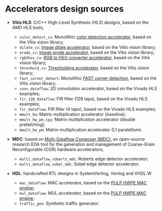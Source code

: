 # Accelerators design sources

- **Vitis HLS**: C/C++ High-Level Synthesis (HLS) designs, based on the AMD HLS tools;

    - `color_detect_cv`: Monolithic [color detection accelerator](https://docs.amd.com/r/en-US/Vitis_Libraries/vision/colordetect-bm.html), based on the Vitis vision library;
    - `dilate_cv`: [Image dilate accelerator](https://docs.amd.com/r/en-US/Vitis_Libraries/vision/api-reference.html_1_36), based on the Vitis vision library;
    - `erode_cv`: [Image erode accelerator](https://docs.amd.com/r/en-US/Vitis_Libraries/vision/api-reference.html_1_39?section=erode), based on the Vitis vision library;
    - `rgb2hsv_cv`: [RGB to HSV converter accelerator](https://docs.amd.com/r/en-US/Vitis_Libraries/vision/api-reference.html_1_90), based on the Vitis vision library;
    - `threshold_cv`: [Thresholding accelerator](https://docs.amd.com/r/en-US/Vitis_Libraries/vision/api-reference.html_1_101), based on the Vitis vision library;
    - `fast_corner_detect`: Monolithic [FAST corner detection](https://docs.amd.com/r/en-US/Vitis_Libraries/vision/fast-bm.html), based on the Vitis vision library;
    - `conv_dataflow`: 2D convolution accelerator, based on the Vivado HLS examples;
    - `fir_128_dataflow`: FIR filter (128 taps), based on the Vivado HLS examples;
    - `fir_dataflow`: FIR filter (4 taps), based on the Vivado HLS examples;
    - `mmult_hw`: Matrix multiplication accelerator (baseline);
    - `mmult_hw_pm_cpy`: Matrix multiplication accelerator (double prefetching);
    - `mmult_hw_pm`: Matrix multiplication accelerator (L1 paralellism).

- **MDC**: based on [Multi-Dataflow Composer (MDC)](https://mdc-suite.github.io/), an open-source research EDA tool for the generation and management of Coarse-Grain Reconfigurable (CGR) hardware accelerators;

    - `multi_dataflow_roberts_mdc`: Roberts edge detector accelerator;
    - `multi_dataflow_sobel_mdc`: Sobel edge detector accelerator.

- **HDL**: handcrafted RTL designs in SystemVerilog, Verilog and VHDL.W

    - `mac_dataflow`: MAC accelerator, based on the [PULP HWPE MAC engine](https://github.com/pulp-platform/hwpe-mac-engine);
    - `mul_dataflow`: MUL accelerator, based on the [PULP HWPE MAC engine](https://github.com/pulp-platform/hwpe-mac-engine);
    - `traffic_gen`: Synthetic traffic generator.